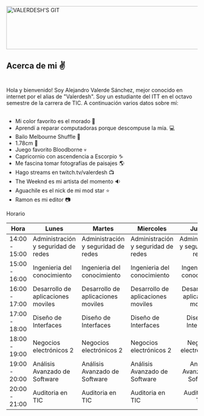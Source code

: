 <a href="https://cooltext.com"><img src="https://images.cooltext.com/5508906.png" width="1002" height="114" alt="VALERDESH'S GIT" /></a>

## Acerca de mi :v:
<br> 
 Hola y bienvenido! Soy Alejandro Valerde Sánchez, mejor conocido en internet por el alias de "Valerdesh". Soy un estudiante del ITT en el octavo semestre de la carrera de TIC. A continuación varios datos sobre mí:
 <br>
 <br>
 
 - Mi color favorito es el morado :purple_heart:
 - Aprendí a reparar computadoras porque descompuse la mía. :computer:
 - Bailo Melbourne Shuffle :dancer:
 - 1.78cm :straight_ruler:
 - Juego favorito Bloodborne :skull:
 - Capricornio con ascendencia a Escorpio :capricorn:
 - Me fascina tomar fotografías de paisajes :earth_americas:
 - Hago streams en twitch.tv/valerdesh :tv:
 - The Weeknd es mi artista del momento :sound:
 - Aguachile es el nick de mi mod star :star:
 - Ramon es mi editor :camera:
 
 Horario

| Hora          | Lunes                               | Martes                              | Miercoles                           |                Jueves               | Viernes                             |
|---------------|-------------------------------------|-------------------------------------|-------------------------------------|:-----------------------------------:|-------------------------------------|
| 14:00 - 15:00 | Administración y seguridad de redes | Administración y seguridad de redes | Administración y seguridad de redes | Administración y seguridad de redes | Administración y seguridad de redes |
| 15:00 - 16:00 |     Ingenieria del conocimiento     |     Ingenieria del conocimiento     |     Ingenieria del conocimiento     |     Ingenieria del conocimiento     |                                     |
| 16:00 - 17:00 |          Desarrollo de aplicaciones moviles         |          Desarrollo de aplicaciones moviles         |          Desarrollo de aplicaciones moviles         |          Desarrollo de aplicaciones moviles         |          Desarrollo de aplicaciones moviles         |
| 17:00 - 18:00 |         Diseño de Interfaces        |         Diseño de Interfaces        |         Diseño de Interfaces        |         Diseño de Interfaces        |         Diseño de Interfaces        |
| 18:00 - 19:00 |       Negocios electrónicos 2       |       Negocios electrónicos 2       |       Negocios electrónicos 2       |       Negocios electrónicos 2       |                                     |
| 19:00 - 20:00 |    Análisis Avanzado de Software    |    Análisis Avanzado de Software    |    Análisis Avanzado de Software    |    Análisis Avanzado de Software    |    Análisis Avanzado de Software    |
| 20:00 - 21:00 |           Auditoria en TIC          |           Auditoria en TIC          |           Auditoria en TIC          |           Auditoria en TIC          |                                     |
 
 <br>
 <br>

 
